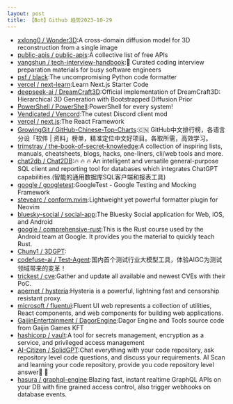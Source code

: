 ```yaml
---
layout: post
title: 【Bot】Github 趋势2023-10-29
---
```


* [xxlong0 / Wonder3D](https://github.com/xxlong0/Wonder3D):A cross-domain diffusion model for 3D reconstruction from a single image
* [public-apis / public-apis](https://github.com/public-apis/public-apis):A collective list of free APIs
* [yangshun / tech-interview-handbook](https://github.com/yangshun/tech-interview-handbook):💯 Curated coding interview preparation materials for busy software engineers
* [psf / black](https://github.com/psf/black):The uncompromising Python code formatter
* [vercel / next-learn](https://github.com/vercel/next-learn):Learn Next.js Starter Code
* [deepseek-ai / DreamCraft3D](https://github.com/deepseek-ai/DreamCraft3D):Official implementation of DreamCraft3D: Hierarchical 3D Generation with Bootstrapped Diffusion Prior
* [PowerShell / PowerShell](https://github.com/PowerShell/PowerShell):PowerShell for every system!
* [Vendicated / Vencord](https://github.com/Vendicated/Vencord):The cutest Discord client mod
* [vercel / next.js](https://github.com/vercel/next.js):The React Framework
* [GrowingGit / GitHub-Chinese-Top-Charts](https://github.com/GrowingGit/GitHub-Chinese-Top-Charts):🇨🇳 GitHub中文排行榜，各语言分设「软件 | 资料」榜单，精准定位中文好项目。各取所需，高效学习。
* [trimstray / the-book-of-secret-knowledge](https://github.com/trimstray/the-book-of-secret-knowledge):A collection of inspiring lists, manuals, cheatsheets, blogs, hacks, one-liners, cli/web tools and more.
* [chat2db / Chat2DB](https://github.com/chat2db/Chat2DB):🔥 🔥 🔥 An intelligent and versatile general-purpose SQL client and reporting tool for databases which integrates ChatGPT capabilities.(智能的通用数据库SQL客户端和报表工具)
* [google / googletest](https://github.com/google/googletest):GoogleTest - Google Testing and Mocking Framework
* [stevearc / conform.nvim](https://github.com/stevearc/conform.nvim):Lightweight yet powerful formatter plugin for Neovim
* [bluesky-social / social-app](https://github.com/bluesky-social/social-app):The Bluesky Social application for Web, iOS, and Android
* [google / comprehensive-rust](https://github.com/google/comprehensive-rust):This is the Rust course used by the Android team at Google. It provides you the material to quickly teach Rust.
* [Chuny1 / 3DGPT](https://github.com/Chuny1/3DGPT):
* [codefuse-ai / Test-Agent](https://github.com/codefuse-ai/Test-Agent):国内首个测试行业大模型工具，体验AIGC为测试领域带来的变革！
* [trickest / cve](https://github.com/trickest/cve):Gather and update all available and newest CVEs with their PoC.
* [apernet / hysteria](https://github.com/apernet/hysteria):Hysteria is a powerful, lightning fast and censorship resistant proxy.
* [microsoft / fluentui](https://github.com/microsoft/fluentui):Fluent UI web represents a collection of utilities, React components, and web components for building web applications.
* [GaijinEntertainment / DagorEngine](https://github.com/GaijinEntertainment/DagorEngine):Dagor Engine and Tools source code from Gaijin Games KFT
* [hashicorp / vault](https://github.com/hashicorp/vault):A tool for secrets management, encryption as a service, and privileged access management
* [AI-Citizen / SolidGPT](https://github.com/AI-Citizen/SolidGPT):Chat everything with your code repository, ask repository level code questions, and discuss your requirements. AI Scan and learning your code repository, provide you code repository level answer🧱 🧱
* [hasura / graphql-engine](https://github.com/hasura/graphql-engine):Blazing fast, instant realtime GraphQL APIs on your DB with fine grained access control, also trigger webhooks on database events.
